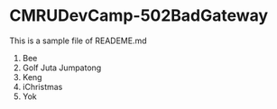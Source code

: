 # CMRUDevCamp-502BadGateway

This is a sample file of READEME.md

1. Bee
2. Golf Juta Jumpatong
3. Keng 
4. iChristmas
5. Yok
